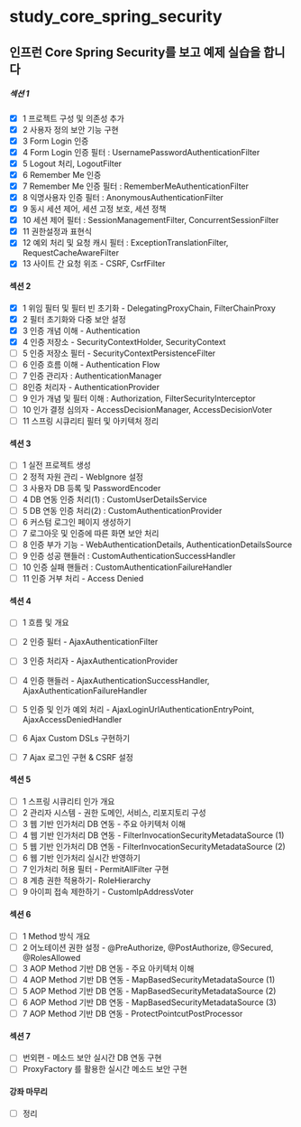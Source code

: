 # study_core_spring_security
## 인프런 Core Spring Security를 보고 예제 실습을 합니다


##### 섹션 1

- [x] 1 프로젝트 구성 및 의존성 추가
- [x] 2 사용자 정의 보안 기능 구현
- [x] 3 Form Login 인증
- [x] 4 Form Login 인증 필터 : UsernamePasswordAuthenticationFilter
- [x] 5 Logout 처리, LogoutFilter
- [x] 6 Remember Me 인증
- [x] 7 Remember Me 인증 필터 : RememberMeAuthenticationFilter
- [x] 8 익명사용자 인증 필터 : AnonymousAuthenticationFilter
- [x] 9 동시 세션 제어, 세션 고정 보호, 세션 정책
- [x] 10 세션 제어 필터 : SessionManagementFilter, ConcurrentSessionFilter
- [x] 11 권한설정과 표현식
- [x] 12 예외 처리 및 요청 캐시 필터 : ExceptionTranslationFilter, RequestCacheAwareFilter
- [x] 13 사이트 간 요청 위조 - CSRF, CsrfFilter

#### 섹션 2

- [x] 1 위임 필터 및 필터 빈 초기화 - DelegatingProxyChain, FilterChainProxy
- [x] 2 필터 초기화와 다중 보안 설정
- [x] 3 인증 개념 이해 - Authentication
- [x] 4 인증 저장소 - SecurityContextHolder, SecurityContext 
- [ ] 5 인증 저장소 필터 - SecurityContextPersistenceFilter
- [ ] 6 인증 흐름 이해 - Authentication Flow
- [ ] 7 인증 관리자 : AuthenticationManager
- [ ] 8인증 처리자 - AuthenticationProvider 
- [ ] 9 인가 개념 및 필터 이해 : Authorization, FilterSecurityInterceptor
- [ ] 10 인가 결정 심의자 - AccessDecisionManager, AccessDecisionVoter 
- [ ] 11 스프링 시큐리티 필터 및 아키텍처 정리

#### 섹션 3

- [ ] 1 실전 프로젝트 생성
- [ ] 2 정적 자원 관리 - WebIgnore 설정
- [ ] 3 사용자 DB 등록 및 PasswordEncoder
- [ ] 4 DB 연동 인증 처리(1) : CustomUserDetailsService
- [ ] 5 DB 연동 인증 처리(2) : CustomAuthenticationProvider
- [ ] 6 커스텀 로그인 페이지 생성하기
- [ ] 7 로그아웃 및 인증에 따른 화면 보안 처리
- [ ] 8 인증 부가 기능 - WebAuthenticationDetails, AuthenticationDetailsSource
- [ ] 9 인증 성공 핸들러 : CustomAuthenticationSuccessHandler
- [ ] 10 인증 실패 핸들러 : CustomAuthenticationFailureHandler
- [ ] 11 인증 거부 처리 - Access Denied

#### 섹션 4

- [ ] 1 흐름 및 개요
- [ ] 2 인증 필터 - AjaxAuthenticationFilter
- [ ] 3 인증 처리자 - AjaxAuthenticationProvider
- [ ] 4 인증 핸들러 - AjaxAuthenticationSuccessHandler, AjaxAuthenticationFailureHandler
- [ ] 5 인증 및 인가 예외 처리 - AjaxLoginUrlAuthenticationEntryPoint, AjaxAccessDeniedHandler
- [ ] 6 Ajax Custom DSLs 구현하기
- [ ] 7 Ajax 로그인 구현 & CSRF 설정


#### 섹션 5

- [ ] 1 스프링 시큐리티 인가 개요
- [ ] 2 관리자 시스템 - 권한 도메인, 서비스, 리포지토리 구성
- [ ] 3 웹 기반 인가처리 DB 연동 - 주요 아키텍처 이해
- [ ] 4 웹 기반 인가처리 DB 연동 - FilterInvocationSecurityMetadataSource (1)
- [ ] 5 웹 기반 인가처리 DB 연동 - FilterInvocationSecurityMetadataSource (2)
- [ ] 6 웹 기반 인가처리 실시간 반영하기
- [ ] 7 인가처리 허용 필터 - PermitAllFilter 구현
- [ ] 8 계층 권한 적용하기- RoleHierarchy
- [ ] 9 아이피 접속 제한하기 - CustomIpAddressVoter

#### 섹션 6

- [ ] 1 Method 방식 개요
- [ ] 2 어노테이션 권한 설정 - @PreAuthorize, @PostAuthorize, @Secured, @RolesAllowed
- [ ] 3 AOP Method 기반 DB 연동 - 주요 아키텍처 이해
- [ ] 4 AOP Method 기반 DB 연동 - MapBasedSecurityMetadataSource (1)
- [ ] 5 AOP Method 기반 DB 연동 - MapBasedSecurityMetadataSource (2)
- [ ] 6 AOP Method 기반 DB 연동 - MapBasedSecurityMetadataSource (3)
- [ ] 7 AOP Method 기반 DB 연동 - ProtectPointcutPostProcessor

#### 섹션 7

- [ ] 번외편 - 메소드 보안 실시간 DB 연동 구현
- [ ] ProxyFactory 를 활용한 실시간 메소드 보안 구현

#### 강좌 마무리

- [ ] 정리